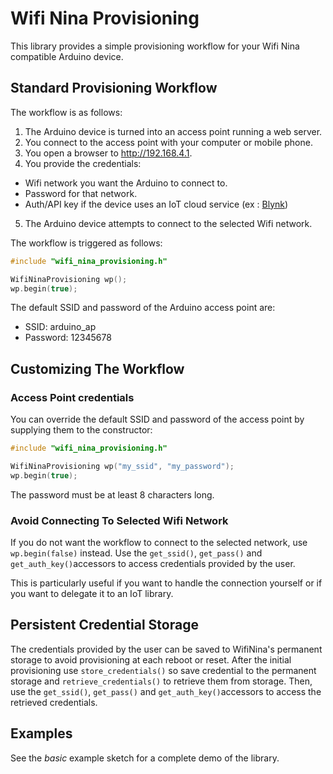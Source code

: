 # Wifi Nina Provisioning

This library provides a simple provisioning workflow for your Wifi Nina compatible Arduino device.

## Standard Provisioning Workflow

The workflow is as follows:

1. The Arduino device is turned into an access point running a web server.
2. You connect to the access point with your computer or mobile phone.
3. You open a browser to http://192.168.4.1.
4. You provide the credentials:
  - Wifi network you want the Arduino to connect to.
  - Password for that network.
  - Auth/API key if the device uses an IoT cloud service (ex : [Blynk](https://www.blynk.io))
5. The Arduino device attempts to connect to the selected Wifi network.

The workflow is triggered as follows:

```cpp
#include "wifi_nina_provisioning.h"

WifiNinaProvisioning wp();
wp.begin(true);
```

The default SSID and password of the Arduino access point are:
- SSID: arduino_ap
- Password: 12345678

## Customizing The Workflow

### Access Point credentials

You can override the default SSID and password of the access point by supplying them to the constructor:

```cpp
#include "wifi_nina_provisioning.h"

WifiNinaProvisioning wp("my_ssid", "my_password");
wp.begin(true);
```

The password must be at least 8 characters long.

### Avoid Connecting To Selected Wifi Network

If you do not want the workflow to connect to the selected network, use `wp.begin(false)` instead. Use the `get_ssid()`, `get_pass()` and `get_auth_key()`accessors to access credentials provided by the user.

This is particularly useful if you want to handle the connection yourself or if you want to delegate it to an IoT library.

## Persistent Credential Storage

The credentials provided by the user can be saved to WifiNina's permanent storage to avoid provisioning at each reboot or reset. After the initial provisioning use `store_credentials()` so save credential to the permanent storage and `retrieve_credentials()` to retrieve them from storage. Then, use the `get_ssid()`, `get_pass()` and `get_auth_key()`accessors to access the retrieved credentials.

## Examples

See the _basic_ example sketch for a complete demo of the library.
